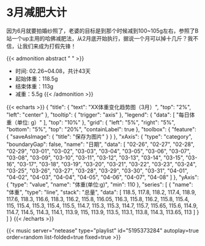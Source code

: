 # 3月减肥大计


因为6月就要拍婚纱照了，老婆的目标是到那个时候减到100~105g左右，参照了B站一个up主用的哈佛减肥法，从2月底开始执行，据说一个月可以掉十几斤？我不信，让我们来成为打假先锋！

{{< admonition abstract " " >}}
- 时间: 02.26~04.08，共计43天
- 起始体重：118.5g
- 结束体重：113g
- 减重：5.5g
{{< /admonition >}}


{{< echarts >}}
{
    "title": {
        "text": "XX体重变化趋势图（3月）",
        "top": "2%",
        "left": "center"
    },
    "tooltip": {
        "trigger": "axis"
    },
    "legend": {
        "data": [
            "每日体重（单位: g）"
        ],
        "top": "10%"
    },
    "grid": {
        "left": "5%",
        "right": "5%",
        "bottom": "5%",
        "top": "20%",
        "containLabel": true
    },
    "toolbox": {
        "feature": {
            "saveAsImage": {
                "title": "保存为图片"
            }
        }
    },
    "xAxis": {
        "type": "category",
        "boundaryGap": false,
        "name": "日期",
        "data": [
            "02-26",
            "02-27",
            "02-28",
            "02-29",
            "03-01",
            "03-02",
            "03-03",
            "03-04",
            "03-05",
            "03-06",
            "03-07",
            "03-08",
            "03-09",
            "03-10",
            "03-11",
            "03-12",
            "03-13",
            "03-14",
            "03-15",
            "03-16",
            "03-17",
            "03-18",
            "03-19",
            "03-20",
            "03-21",
            "03-22",
            "03-23",
            "03-24",
            "03-25",
            "03-26",
            "03-27",
            "03-28",
            "03-29",
            "03-30",
            "03-31",
            "04-01",
            "04-02",
            "04-03",
            "04-04",
            "04-05",
            "04-06",
            "04-07",
            "04-08"
        ]
    },
    "yAxis": {
        "type": "value",
        "name": "体重(单位:g)",
        "min": 110
    },
    "series": [
        {
            "name": "体重",
            "type": "line",
            "stack": "总量",
            "data": [
                118.5,
                117.8,
                118.2,
                117.4,
                118.9,
                117.6,
                118.3,
                116.6,
                118.3,
                116.2,
                115.8,
                116.05,
                116.3,
                115.8,
                116.2,
                115.8,
                115.4,
                115,
                115.4,
                115.3,
                115.4,
                115.5,
                114.7,
                115.3,
                115.3,
                114.7,
                115.7,
                115.65,
                115.6,
                114.9,
                114.7,
                114.5,
                114.3,
                114.1,
                113.9,
                115,
                113.9,
                113.5,
                113.1,
                113.8,
                114.3,
                113.65,
                113
            ]
        }
    ]
}
{{< /echarts >}}



{{< music server="netease" type="playlist" id="5195373284" autoplay=true order=random list-folded=true fixed=true >}}

